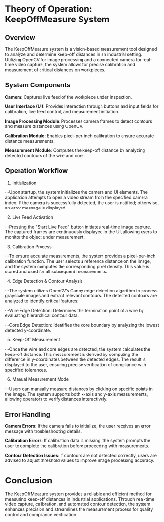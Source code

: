 ﻿# Theory of Operation: KeepOffMeasure System

## Overview

The KeepOffMeasure system is a vision-based measurement tool designed to analyze and determine keep-off distances in an industrial setting. Utilizing OpenCV for image processing and a connected camera for real-time video capture, the system allows for precise calibration and measurement of critical distances on workpieces.

## System Components

**Camera**: Captures live feed of the workpiece under inspection.

**User Interface (UI)**: Provides interaction through buttons and input fields for calibration, live feed control, and measurement initiation.

**Image Processing Module**: Processes camera frames to detect contours and measure distances using OpenCV.

**Calibration Module**: Enables pixel-per-inch calibration to ensure accurate distance measurements.

**Measurement Module**: Computes the keep-off distance by analyzing detected contours of the wire and core.

## Operation Workflow

1. Initialization

⋅⋅⋅Upon startup, the system initializes the camera and UI elements. The application attempts to open a video stream from the specified camera index. If the camera is successfully detected, the user is notified; otherwise, an error message is displayed.

2. Live Feed Activation

⋅⋅⋅Pressing the "Start Live Feed" button initiates real-time image capture. The captured frames are continuously displayed in the UI, allowing users to monitor the object under measurement.

3. Calibration Process

⋅⋅⋅To ensure accurate measurements, the system provides a pixel-per-inch calibration function. The user selects a reference distance on the image, and the system computes the corresponding pixel density. This value is stored and used for all subsequent measurements.

4. Edge Detection & Contour Analysis

⋅⋅⋅The system utilizes OpenCV’s Canny edge detection algorithm to process grayscale images and extract relevant contours. The detected contours are analyzed to identify critical features:

⋅⋅⋅Wire Edge Detection: Determines the termination point of a wire by evaluating hierarchical contour data.

⋅⋅⋅Core Edge Detection: Identifies the core boundary by analyzing the lowest detected y-coordinate.

5. Keep-Off Measurement

⋅⋅⋅Once the wire and core edges are detected, the system calculates the keep-off distance. This measurement is derived by computing the difference in y-coordinates between the detected edges. The result is displayed to the user, ensuring precise verification of compliance with specified tolerances.

6. Manual Measurement Mode

⋅⋅⋅Users can manually measure distances by clicking on specific points in the image. The system supports both x-axis and y-axis measurements, allowing operators to verify distances interactively.

## Error Handling

**Camera Errors**: If the camera fails to initialize, the user receives an error message with troubleshooting details.

**Calibration Errors**: If calibration data is missing, the system prompts the user to complete the calibration before proceeding with measurements.

**Contour Detection Issues**: If contours are not detected correctly, users are advised to adjust threshold values to improve image processing accuracy.

# Conclusion

The KeepOffMeasure system provides a reliable and efficient method for measuring keep-off distances in industrial applications. Through real-time video capture, calibration, and automated contour detection, the system enhances precision and streamlines the measurement process for quality control and compliance verification